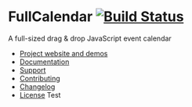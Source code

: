 
# FullCalendar [![Build Status](https://travis-ci.com/fullcalendar/fullcalendar.svg?branch=master)](https://travis-ci.com/fullcalendar/fullcalendar)

A full-sized drag & drop JavaScript event calendar

- [Project website and demos](http://fullcalendar.io/)
- [Documentation](http://fullcalendar.io/docs)
- [Support](http://fullcalendar.io/support)
- [Contributing](CONTRIBUTING.md)
- [Changelog](CHANGELOG.md)
- [License](LICENSE.txt)
Test
